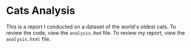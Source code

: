 # Cats Analysis

This is a report I conducted on a dataset of the world's oldest cats. To review the code, view the `analysis.Rmd` file. To review my report, view the `analysis.html` file.

